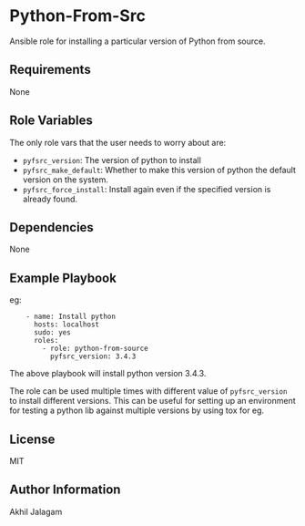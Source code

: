 Python-From-Src
===============

Ansible role for installing a particular version of Python from
source.

Requirements
------------

None

Role Variables
--------------

The only role vars that the user needs to worry about are:

- `pyfsrc_version`: The version of python to install
- `pyfsrc_make_default`: Whether to make this version of python the
  default version on the system.
- `pyfsrc_force_install`: Install again even if the specified version
  is already found.

Dependencies
------------

None

Example Playbook
----------------

eg:

```
    - name: Install python
      hosts: localhost
      sudo: yes
      roles:
        - role: python-from-source
          pyfsrc_version: 3.4.3
```

The above playbook will install python version 3.4.3.

The role can be used multiple times with different value of
`pyfsrc_version` to install different versions. This can be useful for
setting up an environment for testing a python lib against multiple
versions by using tox for eg.

License
-------

MIT

Author Information
------------------

Akhil Jalagam
